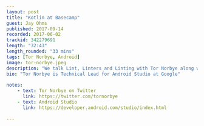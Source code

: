 ```yaml
---
layout: post
title: "Kotlin at Basecamp"
guest: Jay Ohms
published: 2017-09-14
recorded: 2017-06-02
trackid: 342279691
length: "32:43"
length_rounded: "33 mins"
tags: [Tor Norbye, Android]
image: tor-norbye.jpeg
description: "We talk Lint, Linters and Linting with Tor Norbye along with what the news about Google officially supporting Kotlin means for Android Studio"
bio: "Tor Norbye is Technical Lead for Android Studio at Google"
                                                                                                                                                                                                                                                                                        
notes: 
    - text: Tor Norbye on Twitter
      link: https://twitter.com/tornorbye
    - text: Android Studio
      link: https://developer.android.com/studio/index.html
      
---
```


